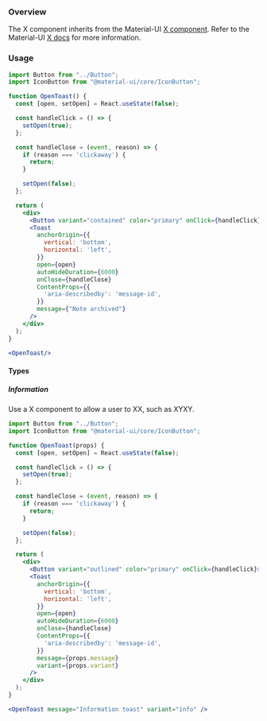 ### Overview

<!-- Get this short paragraph from design. -->

The X component inherits from the Material-UI [X component](https://material-ui.com/components/X/). Refer to the Material-UI [X docs](https://material-ui.com/api/X/) for more information.

### Usage

<!-- Show all the variants/combos we use in Reaction Admin, without the code box > -->

```jsx noeditor
import Button from "../Button";
import IconButton from "@material-ui/core/IconButton";

function OpenToast() {
  const [open, setOpen] = React.useState(false);

  const handleClick = () => {
    setOpen(true);
  };

  const handleClose = (event, reason) => {
    if (reason === 'clickaway') {
      return;
    }

    setOpen(false);
  };

  return (
    <div>
      <Button variant="contained" color="primary" onClick={handleClick}>Open toast</Button>
      <Toast
        anchorOrigin={{
          vertical: 'bottom',
          horizontal: 'left',
        }}
        open={open}
        autoHideDuration={6000}
        onClose={handleClose}
        ContentProps={{
          'aria-describedby': 'message-id',
        }}
        message={"Note archived"}
      />
    </div>
  );
}

<OpenToast/>
```

#### Types

<!-- Show all Types of the component used in Reaction Admin -->

##### Information

<!-- Explain when to use this type of the component, and give a real life Reaction Admin example. If needed, add instruction for developers on how to set up the component. -->

Use a X component to allow a user to XX, such as XYXY.

```jsx
import Button from "../Button";
import IconButton from "@material-ui/core/IconButton";

function OpenToast(props) {
  const [open, setOpen] = React.useState(false);

  const handleClick = () => {
    setOpen(true);
  };

  const handleClose = (event, reason) => {
    if (reason === 'clickaway') {
      return;
    }

    setOpen(false);
  };

  return (
    <div>
      <Button variant="outlined" color="primary" onClick={handleClick}>Open information toast</Button>
      <Toast
        anchorOrigin={{
          vertical: 'bottom',
          horizontal: 'left',
        }}
        open={open}
        autoHideDuration={6000}
        onClose={handleClose}
        ContentProps={{
          'aria-describedby': 'message-id',
        }}
        message={props.message}
        variant={props.variant}
      />
    </div>
  );
}

<OpenToast message="Information toast" variant="info" />
```